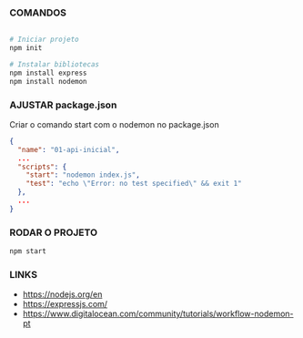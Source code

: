 ### COMANDOS


```bash

# Iniciar projeto
npm init

# Instalar bibliotecas
npm install express
npm install nodemon

```

### AJUSTAR package.json

Criar o comando start com o nodemon no package.json

```json
{
  "name": "01-api-inicial",
  ...
  "scripts": {
    "start": "nodemon index.js",
    "test": "echo \"Error: no test specified\" && exit 1"
  },
  ...
}

```

### RODAR O PROJETO

```bash
npm start
```

### LINKS

- https://nodejs.org/en
- https://expressjs.com/
- https://www.digitalocean.com/community/tutorials/workflow-nodemon-pt